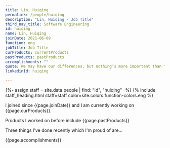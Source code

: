 ```yaml
---
title: Lin, Huiqing
permalink: /people/huiqing
description: "Lin, Huiqing - Job Title"
third_nav_title: Software Engineering
id: huiqing
name: Lin, Huiqing
joinDate: 2021-06-09
function: eng
jobTitle: Job Title
curProducts: currentProducts
pastProducts: pastProducts
accomplishments: ""
quote: We may have our differences, but nothing’s more important than family.
linkedinId: huiqing

---
```


{%- assign staff = site.data.people | find: "id", "huiqing" -%}
{% include staff_heading.html staff=staff color=site.colors.function-colors.eng %}

<p>I joined since {{page.joinDate}} and I am currently working on {{page.curProducts}}.</p>

<p>Products I worked on before include {{page.pastProducts}}</p>

<p>Three things I've done recently which I'm proud of are...</p>
{{page.accomplishments}}
